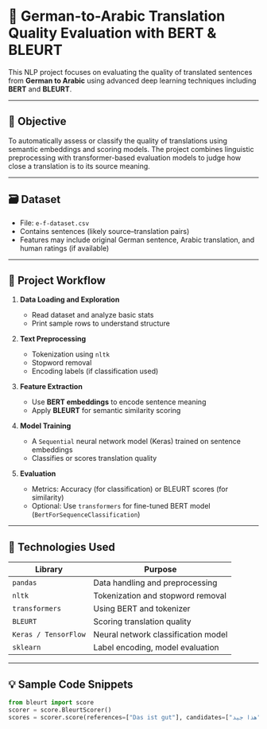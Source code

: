 # 🧠 German-to-Arabic Translation Quality Evaluation with BERT & BLEURT

This NLP project focuses on evaluating the quality of translated sentences from **German to Arabic** using advanced deep learning techniques including **BERT** and **BLEURT**.

---

## 🎯 Objective

To automatically assess or classify the quality of translations using semantic embeddings and scoring models. The project combines linguistic preprocessing with transformer-based evaluation models to judge how close a translation is to its source meaning.

---

## 🗃️ Dataset

- File: `e-f-dataset.csv`
- Contains sentences (likely source–translation pairs)
- Features may include original German sentence, Arabic translation, and human ratings (if available)

---

## 📌 Project Workflow

1. **Data Loading and Exploration**
   - Read dataset and analyze basic stats
   - Print sample rows to understand structure

2. **Text Preprocessing**
   - Tokenization using `nltk`
   - Stopword removal
   - Encoding labels (if classification used)

3. **Feature Extraction**
   - Use **BERT embeddings** to encode sentence meaning
   - Apply **BLEURT** for semantic similarity scoring

4. **Model Training**
   - A `Sequential` neural network model (Keras) trained on sentence embeddings
   - Classifies or scores translation quality

5. **Evaluation**
   - Metrics: Accuracy (for classification) or BLEURT scores (for similarity)
   - Optional: Use `transformers` for fine-tuned BERT model (`BertForSequenceClassification`)

---

## 🔧 Technologies Used

| Library          | Purpose                                  |
|------------------|------------------------------------------|
| `pandas`         | Data handling and preprocessing          |
| `nltk`           | Tokenization and stopword removal        |
| `transformers`   | Using BERT and tokenizer                 |
| `BLEURT`         | Scoring translation quality              |
| `Keras / TensorFlow` | Neural network classification model |
| `sklearn`        | Label encoding, model evaluation         |

---

## 💡 Sample Code Snippets

```python
from bleurt import score
scorer = score.BleurtScorer()
scores = scorer.score(references=["Das ist gut"], candidates=["هذا جيد"])
